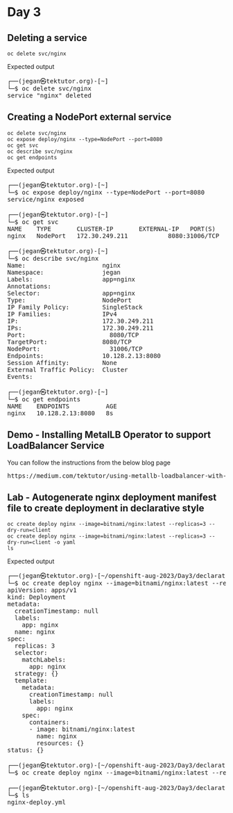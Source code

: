 # Day 3

## Deleting a service
```
oc delete svc/nginx
```

Expected output
<pre>
┌──(jegan㉿tektutor.org)-[~]
└─$ oc delete svc/nginx   
service "nginx" deleted  
</pre>

## Creating a NodePort external service
```
oc delete svc/nginx
oc expose deploy/nginx --type=NodePort --port=8080
oc get svc
oc describe svc/nginx
oc get endpoints
```

Expected output
<pre>
┌──(jegan㉿tektutor.org)-[~]
└─$ oc expose deploy/nginx --type=NodePort --port=8080                        
service/nginx exposed
                                                                                                                
┌──(jegan㉿tektutor.org)-[~]
└─$ oc get svc                                        
NAME    TYPE       CLUSTER-IP       EXTERNAL-IP   PORT(S)          AGE
nginx   NodePort   172.30.249.211   <none>        8080:31006/TCP   3s
                                                                                                                
┌──(jegan㉿tektutor.org)-[~]
└─$ oc describe svc/nginx
Name:                     nginx
Namespace:                jegan
Labels:                   app=nginx
Annotations:              <none>
Selector:                 app=nginx
Type:                     NodePort
IP Family Policy:         SingleStack
IP Families:              IPv4
IP:                       172.30.249.211
IPs:                      172.30.249.211
Port:                     <unset>  8080/TCP
TargetPort:               8080/TCP
NodePort:                 <unset>  31006/TCP
Endpoints:                10.128.2.13:8080
Session Affinity:         None
External Traffic Policy:  Cluster
Events:                   <none>
                                                                                                                
┌──(jegan㉿tektutor.org)-[~]
└─$ oc get endpoints     
NAME    ENDPOINTS          AGE
nginx   10.128.2.13:8080   8s
</pre>

## Demo - Installing MetalLB Operator to support LoadBalancer Service
You can follow the instructions from the below blog page
<pre>
https://medium.com/tektutor/using-metallb-loadbalancer-with-bare-metal-openshift-onprem-4230944bfa35  
</pre>


## Lab - Autogenerate nginx deployment manifest file to create deployment in declarative style
```
oc create deploy nginx --image=bitnami/nginx:latest --replicas=3 --dry-run=client
oc create deploy nginx --image=bitnami/nginx:latest --replicas=3 --dry-run=client -o yaml
ls
```

Expected output
<pre>
┌──(jegan㉿tektutor.org)-[~/openshift-aug-2023/Day3/declarative]
└─$ oc create deploy nginx --image=bitnami/nginx:latest --replicas=3 --dry-run=client -o yaml
apiVersion: apps/v1
kind: Deployment
metadata:
  creationTimestamp: null
  labels:
    app: nginx
  name: nginx
spec:
  replicas: 3
  selector:
    matchLabels:
      app: nginx
  strategy: {}
  template:
    metadata:
      creationTimestamp: null
      labels:
        app: nginx
    spec:
      containers:
      - image: bitnami/nginx:latest
        name: nginx
        resources: {}
status: {}
                                                                                                                                        
┌──(jegan㉿tektutor.org)-[~/openshift-aug-2023/Day3/declarative]
└─$ oc create deploy nginx --image=bitnami/nginx:latest --replicas=3 --dry-run=client -o yaml > nginx-deploy.yml
                                                                                                                                        
┌──(jegan㉿tektutor.org)-[~/openshift-aug-2023/Day3/declarative]
└─$ ls
nginx-deploy.yml  
</pre>
